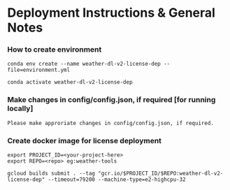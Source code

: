 # Deployment Instructions & General Notes

### How to create environment
```
conda env create --name weather-dl-v2-license-dep --file=environment.yml

conda activate weather-dl-v2-license-dep
```

### Make changes in config/config.json, if required [for running locally]
```
Please make approriate changes in config/config.json, if required.
```

### Create docker image for license deployment
```
export PROJECT_ID=<your-project-here>
export REPO=<repo> eg:weather-tools

gcloud builds submit . --tag "gcr.io/$PROJECT_ID/$REPO:weather-dl-v2-license-dep" --timeout=79200 --machine-type=e2-highcpu-32
```